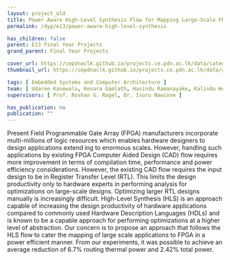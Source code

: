 ```yaml
---
layout: project_old
title: Power Aware High-Level Synthesis Flow for Mapping Large-Scale FPGA Designs
permalink: /4yp/e13/power-aware-high-level-synthesis

has_children: false
parent: E13 Final Year Projects
grand_parent: Final Year Projects

cover_url: https://cepdnaclk.github.io/projects.ce.pdn.ac.lk/data/categories/4yp/cover_page.jpg
thumbnail_url: https://cepdnaclk.github.io/projects.ce.pdn.ac.lk/data/categories/4yp/thumbnail.jpg

tags: [	Embedded Systems and Computer Architecture ]
team: [ Udaree Kanewala, Kesara Gamlath, Hasindu Ramanayake, Kalindu Herath ]
supervisors: [ Prof. Roshan G. Ragel, Dr. Isuru Nawinne ]

has_publication: no
publication: ""
---
```


Present Field Programmable Gate Array (FPGA) manufacturers incorporate multi-millions of logic resources which enables hardware designers to design applications extend ing to enormous scales. However, handling such applications by existing FPGA Computer Aided Design (CAD) flow requires more improvement in terms of compilation time, performance and power efficiency considerations. However, the existing CAD flow requires the input design to be in Register Transfer Level (RTL). This limits the design productivity only to hardware experts in performing analysis for optimizations on large-scale designs. Optimizing larger RTL designs manually is increasingly difficult. High-Level Synthesis (HLS) is an approach capable of increasing the design productivity of hardware applications compared to commonly used Hardware Description Languages (HDLs) and is known to be a capable approach for performing optimizations at a higher level of abstraction. Our concern is to propose an approach that follows the HLS flow to cater the mapping of large scale applications to FPGA in a power efficient manner. From our experiments, it was possible to achieve an average reduction of 6.7% routing thermal power and 2.42% total power.